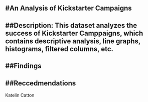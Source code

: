 #An Analysis of Kickstarter Campaigns
---
##Description: This dataset analyzes the success of Kickstarter Camppaigns, which contains descriptive analysis, line graphs, histograms, filtered columns, etc.
---
##Findings
---
##Reccedmendations
---
Katelin Catton
